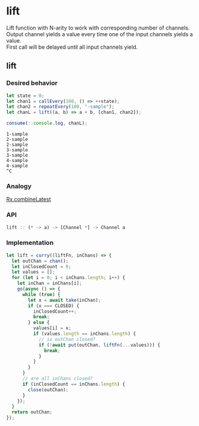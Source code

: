 # lift

Lift function with N-arity to work with corresponding number of channels.<br/> 
Output channel yields a value every time one of the input channels yields a value.<br/>
First call will be delayed until all input channels yield.

## lift

### Desired behavior

```js
let state = 0;
let chan1 = callEvery(100, () => ++state);
let chan2 = repeatEvery(100, "-sample");
let chanL = lift((a, b) => a + b, [chan1, chan2]);

consume(::console.log, chanL);
```

```
1-sample
2-sample
2-sample
3-sample
3-sample
4-sample
4-sample
^C
```

### Analogy

[Rx.combineLatest](http://reactivex.io/documentation/operators/combinelatest.html)

### API

```js
lift :: (* -> a) -> [Channel *] -> Channel a
```

### Implementation

```js
let lift = curry((liftFn, inChans) => {
  let outChan = chan();
  let inClosedCount = 0;
  let values = [];
  for (let i = 0; i < inChans.length; i++) {
    let inChan = inChans[i];
    go(async () => {
      while (true) {
        let x = await take(inChan);
        if (x === CLOSED) {
          inClosedCount++;
          break;
        } else {
          values[i] = x;
          if (values.length == inChans.length) {
            // is outChan closed?
            if (!await put(outChan, liftFn(...values))) {
              break;
            }
          }
        }
      }
      // are all inChans closed?
      if (inClosedCount == inChans.length) {
        close(outChan);
      }
    });
  }
  return outChan;
});
```
